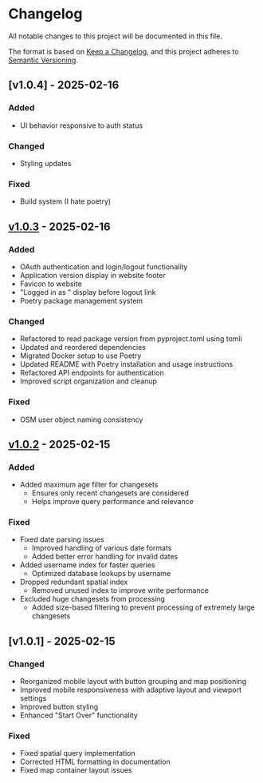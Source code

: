 # Changelog

All notable changes to this project will be documented in this file.

The format is based on [Keep a Changelog](https://keepachangelog.com/en/1.0.0/),
and this project adheres to [Semantic Versioning](https://semver.org/spec/v2.0.0.html).

## [v1.0.4] - 2025-02-16

### Added
- UI behavior responsive to auth status

### Changed
- Styling updates

### Fixed
- Build system (I hate poetry)

## [v1.0.3] - 2025-02-16

### Added
- OAuth authentication and login/logout functionality
- Application version display in website footer
- Favicon to website
- "Logged in as <user>" display before logout link
- Poetry package management system

### Changed
- Refactored to read package version from pyproject.toml using tomli
- Updated and reordered dependencies
- Migrated Docker setup to use Poetry
- Updated README with Poetry installation and usage instructions
- Refactored API endpoints for authentication
- Improved script organization and cleanup

### Fixed
- OSM user object naming consistency

## [v1.0.2] - 2025-02-15

### Added
 - Added maximum age filter for changesets
   - Ensures only recent changesets are considered
   - Helps improve query performance and relevance

### Fixed
 - Fixed date parsing issues
   - Improved handling of various date formats
   - Added better error handling for invalid dates
 - Added username index for faster queries
   - Optimized database lookups by username
 - Dropped redundant spatial index
   - Removed unused index to improve write performance
 - Excluded huge changesets from processing
   - Added size-based filtering to prevent processing of extremely large changesets

## [v1.0.1] - 2025-02-15

### Changed
 - Reorganized mobile layout with button grouping and map positioning
 - Improved mobile responsiveness with adaptive layout and viewport settings
 - Improved button styling
 - Enhanced "Start Over" functionality

### Fixed
 - Fixed spatial query implementation
 - Corrected HTML formatting in documentation
 - Fixed map container layout issues

[Unreleased]: https://github.com/yourusername/yourrepo/compare/v1.0.3...HEAD
[v1.0.3]: https://github.com/yourusername/yourrepo/compare/v1.0.2...v1.0.3
[v1.0.2]: https://github.com/yourusername/yourrepo/tree/v1.0.2
[v1.0.0]: https://github.com/yourusername/yourrepo/tree/v1.0.0
